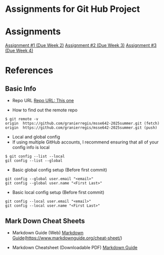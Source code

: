 # Assignments for Git Hub Project 

# Assignments 
[Assignment #1 (Due Week 2)](./Assignment1.md)
[Assignment #2 (Due Week 3)](./Assignment2.md)
[Assignment #3 (Due Week 4)](./Assignment3.md)

# References

## Basic Info

- Repo URL 
[Repo URL:  This one](https://github.com/granierregis/msse642-2025summer.git)

- How to find out the remote repo
```
$ git remote -v
origin  https://github.com/granierregis/msse642-2025summer.git (fetch)
origin  https://github.com/granierregis/msse642-2025summer.git (push)
```

- Local and global config
- If using multiple GitHub accounts, I recommend ensuring that all of your config info is local
```
$ git config --list --local
git config --list --global
```

- Basic global config setup (Before first commit)
```
git config --global user.email "<email>"
git config --global user.name "<First Last>"

```
- Basic local config setup (Before first commit)

```
git config --local user.email "<email>"
git config --local user.name "<First Last>"

```


## Mark Down Cheat Sheets

- Markdown Guide (Web)
[Markdown Guide](https://github.com/granierregis/msse642-2025summer.git)(https://www.markdownguide.org/cheat-sheet/)

- Markdown Cheatsheet (Downloadable PDF)
[Markdown Guide](./files/markdown-cheatsheet-download.pdf)


